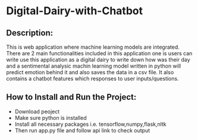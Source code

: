 # Digital-Dairy-with-Chatbot

## Description:
This is web application where machine learning models are integrated. There are 2 main functionalities included in this application one is users can write use this application as a digital dairy to write  down how was their day and a sentimental analysic machin learning model written in python will predict emotion behind it and also saves the data in a csv file. It also contains a chatbot features which responses to user inputs/questions. 

## How to Install and Run the Project:
* Download peoject
* Make sure python is installed
* Install all necessary packages i.e. tensorflow,numpy,flask,nltk
* Then run app.py file and follow api link to check output
